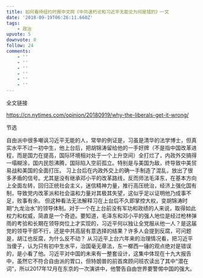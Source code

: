 ```yaml
---
title: 如何看待纽约时报中文网《中共速朽论和习近平无能论为何是错的》一文
date: '2018-09-19T06:26:11.660Z'
tags:
    - 政治
upvote: 5
downvote: 0
follow: 24
comments:
    - ''
    - ''
    - ''
    - ''
    - ''
    - ''
---
```


<div><p>全文链接</p><p><a rel="nofollow" href="https://cn.nytimes.com/opinion/20180919/why-the-liberals-get-it-wrong/">https://cn.nytimes.com/opinion/20180919/why-the-liberals-get-it-wrong/</a></p><p>节选</p><p>自由派中很多嘲讽习近平无能的人，常举的例证是，习虽是清华的法学博士，但真实水平不过一初中生，他上台后，把胡锦涛留给他的一手好牌（不是指中国改革进程，而是国力在提高，国际环境相对处于一个上升空间）全打烂了，内政外交搞得一塌糊涂，国内民怨沸腾，国际陷入空前孤立。特别是与美国为敌，终导致中美贸易战和美国的全面打压。 习上台后在内政外交上的确一手制造了混乱，放出了很多矛盾的信号。尤其是没有继承邓小平的改革路线，反而师法毛泽东，在基本方向上全面左转，回归正统社会主义，迷信精神力量，推行高压统治，经济上强化国有制，导致党内改革派和社会温和力量对其极其失望，这似乎足以证明他乃成事不足，败事有余。 但这种看法无法解释习在上台后不久即掌控大权，变胡锦涛时期“九龙治水”的领导体制。对于一个在上台前没有军功和政绩的人来说，取得如此权力和权威，简直是一个奇迹。要知道，毛泽东和邓小平的强人地位是经过枪林弹雨的考验和长期在领导岗位上才实现的，习近平何以独让全党服从他一人？是这届党的领导干部不行，还是中共高层有意选择的结果？许多人会提到反腐，可问题是，胡江也反腐，为什么反不动？ 从习近平上台六年来的治理情况看，把习近平当傻子，认为只有初中生水平，治国毫无章法，东一榔西一锤的观点绝对是错误的，是小看了他。习近平对中国的未来有一整套设计，这集中体现在十九大报告中，虽然它不符合自由派的胃口，但特朗普的前首席顾问班农读出了其中“潜在词”，所以2017年12月在东京的一次演讲中，他警告自由世界要警惕中国的强大。<br></p></div>
